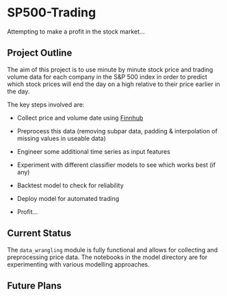 # SP500-Trading

Attempting to make a profit in the stock market...

## Project Outline

The aim of this project is to use minute by minute stock price and trading volume data for each company in the S&P 500 index in order to predict which stock prices will end the day on a high relative to their price earlier in the day.

The key steps involved are:

- Collect price and volume date using [Finnhub](https://finnhub.io/)

- Preprocess this data (removing subpar data, padding & interpolation of missing values in useable data)

- Engineer some additional time series as input features

- Experiment with different classifier models to see which works best (if any)

- Backtest model to check for reliability

- Deploy model for automated trading

- Profit...

## Current Status

The `data_wrangling` module is fully functional and allows for collecting and preprocessing price data. The notebooks in the model directory are for experimenting with various modelling approaches. 


## Future Plans
